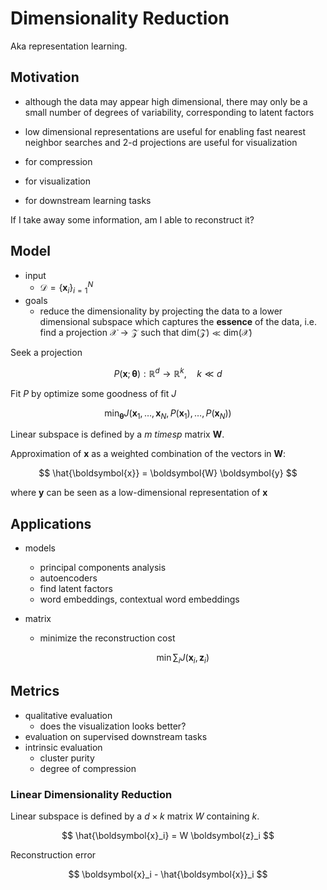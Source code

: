 # Dimensionality Reduction

Aka representation learning.


## Motivation

- although the data may appear high dimensional, there may only be a small number of degrees of variability, corresponding to latent factors
- low dimensional representations are useful for enabling fast nearest neighbor searches and 2-d projections are useful for visualization

- for compression
- for visualization
- for downstream learning tasks


If I take away some information, am I able to reconstruct it?

## Model

- input
  - $\mathcal{D} = \left\{ \boldsymbol{x} _i  \right\}_{i=1}^N$
- goals
  - reduce the dimensionality by projecting the data to a lower dimensional subspace which captures the **essence** of the data, i.e. find a projection $\mathcal{X} \rightarrow \mathcal{Z}$ such that $\mathrm{dim}  \left( \mathcal{Z} \right)  \ll \mathrm{dim} \left( \mathcal{X} \right)$



Seek a projection

$$
P(\mathbf{x} ; \boldsymbol{\theta}): \mathbb{R}^{d} \rightarrow \mathbb{R}^{k}, \quad k \ll d
$$

Fit $P$ by optimize some goodness of fit $J$

$$
\min _{\boldsymbol{\theta}} J\left(\mathbf{x}_{1}, \ldots, \mathbf{x}_{N}, P\left(\mathbf{x}_{1}\right), \ldots, P\left(\mathbf{x}_{N}\right)\right)
$$

Linear subspace is defined by a $m \ times p$ matrix $\boldsymbol{W}$.

Approximation of $\boldsymbol{x}$ as a weighted combination of the vectors in $\boldsymbol{W}$:

$$
\hat{\boldsymbol{x}} = \boldsymbol{W} \boldsymbol{y}
$$

where $\boldsymbol{y}$ can be seen as a low-dimensional representation of $\boldsymbol{x}$


## Applications

- models
  - principal components analysis
  - autoencoders
  - find latent factors
  - word embeddings, contextual word embeddings

- matrix
  - minimize the reconstruction cost

    $$
    \min \sum_i J(\boldsymbol{x}_i, \boldsymbol{z}_i)
    $$

## Metrics

- qualitative evaluation
  - does the visualization looks better?
- evaluation on supervised downstream tasks
- intrinsic evaluation
  - cluster purity
  - degree of compression


### Linear Dimensionality Reduction

Linear subspace is defined by a $d\times k$ matrix $W$ containing $k$.

$$
\hat{\boldsymbol{x}_i} = W \boldsymbol{z}_i
$$

Reconstruction error

$$
\boldsymbol{x}_i - \hat{\boldsymbol{x}}_i
$$
